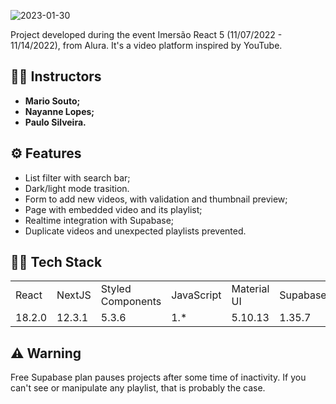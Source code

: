 ![2023-01-30](https://user-images.githubusercontent.com/114085660/215580855-d8c5044f-537e-4af1-b1ce-a7eb20885128.png)


Project developed during the event Imersão React 5 (11/07/2022 - 11/14/2022), from Alura. It's a video platform inspired by YouTube.

## 👨‍🏫 Instructors

* **Mario Souto;**
* **Nayanne Lopes;**
* **Paulo Silveira.**

## ⚙️ Features

* List filter with search bar;
* Dark/light mode trasition.
* Form to add new videos, with validation and thumbnail preview;
* Page with embedded video and its playlist;
* Realtime integration with Supabase;
* Duplicate videos and unexpected playlists prevented.

## 👨‍💻 Tech Stack

<table>
  <tr>
    <td>React</td>
    <td>NextJS</td>
    <td>Styled Components</td>
    <td>JavaScript</td>
    <td>Material UI</td>
    <td>Supabase</td>
    <td>ContextAPI</td>
  </tr>
  <tr>
    <td>18.2.0</td>
    <td>12.3.1</td>
    <td>5.3.6</td>
    <td>1.*</td>
    <td>5.10.13</td>
    <td>1.35.7</td>
    <td></td>
  </tr>

</table>


## ⚠️ Warning
Free Supabase plan pauses projects after some time of inactivity. If you can't see or manipulate any playlist, that is probably the case.
